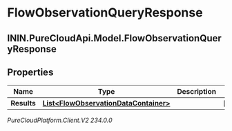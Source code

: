 # FlowObservationQueryResponse

## ININ.PureCloudApi.Model.FlowObservationQueryResponse

## Properties

|Name | Type | Description | Notes|
|------------ | ------------- | ------------- | -------------|
| **Results** | [**List&lt;FlowObservationDataContainer&gt;**](FlowObservationDataContainer) |  | [optional] |



_PureCloudPlatform.Client.V2 234.0.0_
